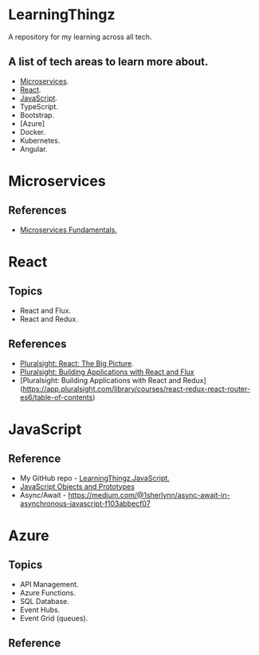 # LearningThingz
A repository for my learning across all tech.

## A list of tech areas to learn more about.
* [Microservices](#microservices).
* [React](#react).
* [JavaScript](#javascript).
* TypeScript.
* Bootstrap.
* [Azure]
* Docker.
* Kubernetes.
* Angular.

# <a name="microservices"></a>Microservices
## References
* [Microservices Fundamentals.](https://app.pluralsight.com/library/courses/microservices-fundamentals/table-of-contents)

# <a name="react"></a>React
## Topics
* React and Flux.
* React and Redux.

## References
* [Pluralsight: React: The Big Picture](https://app.pluralsight.com/library/courses/react-big-picture/table-of-contents).
* [Pluralsight: Building Applications with React and Flux](https://app.pluralsight.com/library/courses/react-flux-building-applications/table-of-contents)
* [Pluralsight: Building Applications with React and Redux] (https://app.pluralsight.com/library/courses/react-redux-react-router-es6/table-of-contents)


# <a name="javascript"></a>JavaScript
## Reference
* My GitHub repo - [LearningThingz.JavaScript.](https://github.com/carlclark267/LearningThingz.JavaScript)
* [JavaScript Objects and Prototypes](https://app.pluralsight.com/library/courses/javascript-objects-prototypes/table-of-contents)
* Async/Await - https://medium.com/@1sherlynn/async-await-in-asynchronous-javascript-f103abbecf07

# <a name="azure"></a>Azure
## Topics
* API Management.
* Azure Functions.
* SQL Database.
* Event Hubs.
* Event Grid (queues).

## Reference

